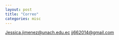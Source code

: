 ```yaml
---
layout: post
title: "Correo"
categories: misc
---
```


Jessica.jimenez@unach.edu.ec
jj662014@gmail.com
